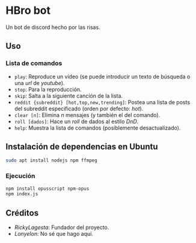 # HBro bot
Un bot de discord hecho por las risas.

## Uso

### Lista de comandos
* `play`: Reproduce un vídeo (se puede introducir un texto de búsqueda o una *url* de *youtube*).
* `stop`: Para la reproducción.
* `skip`: Salta a la siguiente canción de la lista.
* `reddit {subreddit} [hot,top,new,trending]`: Postea una lista de posts del subreddit especificado (orden por defecto: *hot*).
* `clear [n]`: Elimina *n* mensajes (y también el del comando).
* `roll [dados]`: Hace un *roll* de dados al estilo *DnD*.
* `help`: Muestra la lista de comandos (posiblemente desactualizado). 

## Instalación de dependencias en Ubuntu
```bash
sudo apt install nodejs npm ffmpeg
```

### Ejecución
```sh
npm install opusscript npm-opus
npm index.js
```

## Créditos
* *RickyLagesta*: Fundador del proyecto.
* *Lonyelon*: No sé que hago aquí.
